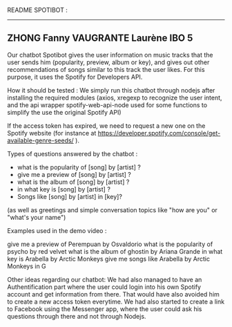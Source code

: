 README SPOTIBOT :

------------------------
ZHONG Fanny
VAUGRANTE Laurène
IBO 5
------------------------

Our chatbot Spotibot gives the user information on music tracks that the user sends him (popularity, preview, album or key), and gives out other recommendations of songs similar to this track the user likes.
For this purpose, it uses the Spotify for Developers API.

How it should be tested : 
We simply run this chatbot through nodejs after installing the required modules (axios, xregexp to recognize the user intent, and the api wrapper spotify-web-api-node used for some functions to simplify the use the original Spotify API) 

If the access token has expired, we need to request a new one on the Spotify website (for instance at https://developer.spotify.com/console/get-available-genre-seeds/
).

Types of questions answered by the chatbot : 

- what is the popularity of [song] by [artist] ?
- give me a preview of [song] by [artist] ?
- what is the album of [song] by [artist] ?
- in what key is [song] by [artist] ?
- Songs like [song] by [artist] in [key]?

(as well as greetings and simple conversation topics like "how are you" or "what's your name")

Examples used in the demo video :

give me a preview of Perempuan by Osvaldorio
what is the popularity of psycho by red velvet
what is the album of ghostin by Ariana Grande
in what key is Arabella by Arctic Monkeys
give me songs like Arabella by Arctic Monkeys in G


Other ideas regarding our chatbot:
We had also managed to have an Authentification part where the user could login into his own Spotify account and get information from there.
That would have also avoided him to create a new access token everytime.
We had also started to create a link to Facebook using the Messenger app, where the user could ask his questions through there and not through Nodejs.
